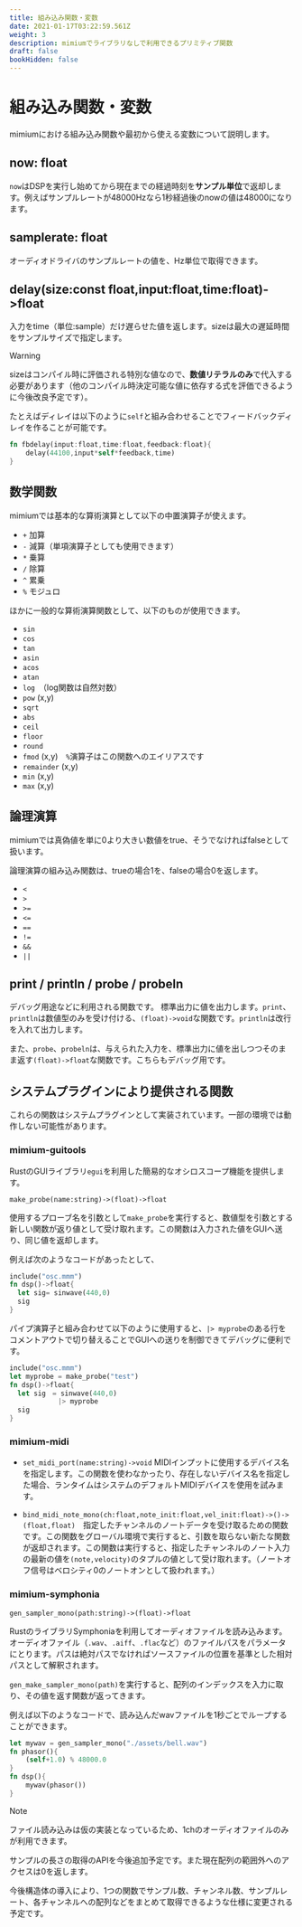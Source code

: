 ```yaml
---
title: 組み込み関数・変数
date: 2021-01-17T03:22:59.561Z
weight: 3
description: mimiumでライブラリなしで利用できるプリミティブ関数
draft: false
bookHidden: false
---
```


# 組み込み関数・変数

mimiumにおける組み込み関数や最初から使える変数について説明します。

## now: float

`now`はDSPを実行し始めてから現在までの経過時刻を**サンプル単位**で返却します。例えばサンプルレートが48000Hzなら1秒経過後のnowの値は48000になります。

## samplerate: float

オーディオドライバのサンプルレートの値を、Hz単位で取得できます。

## delay(size:const float,input:float,time:float)->float

入力をtime（単位:sample）だけ遅らせた値を返します。sizeは最大の遅延時間をサンプルサイズで指定します。

> [!WARNING]
> sizeはコンパイル時に評価される特別な値なので、**数値リテラルのみ**で代入する必要があります（他のコンパイル時決定可能な値に依存する式を評価できるように今後改良予定です）。

たとえばディレイは以下のように`self`と組み合わせることでフィードバックディレイを作ることが可能です。

```rust
fn fbdelay(input:float,time:float,feedback:float){
    delay(44100,input*self*feedback,time)
}
```

## 数学関数

mimiumでは基本的な算術演算として以下の中置演算子が使えます。

- `+` 加算
- `-` 減算（単項演算子としても使用できます）
- `*` 乗算
- `/` 除算
- `^` 累乗
- `%` モジュロ

ほかに一般的な算術演算関数として、以下のものが使用できます。

- `sin`
- `cos`
- `tan`
- `asin`
- `acos`
- `atan`
- `log`　（log関数は自然対数）
- `pow` (x,y)
- `sqrt`
- `abs`
- `ceil`
- `floor`
- `round`
- `fmod` (x,y)　`%`演算子はこの関数へのエイリアスです
- `remainder` (x,y)
- `min` (x,y)
- `max` (x,y)


## 論理演算

mimiumでは真偽値を単に0より大きい数値をtrue、そうでなければfalseとして扱います。

論理演算の組み込み関数は、trueの場合1を、falseの場合0を返します。

- `<`
- `>`
- `>=`
- `<=`
- `==`
- `!=`
- `&&`
- `||`

## print / println / probe / probeln

デバッグ用途などに利用される関数です。
標準出力に値を出力します。`print`、`println`は数値型のみを受け付ける、`(float)->void`な関数です。`println`は改行を入れて出力します。

また、`probe`、`probeln`は、与えられた入力を、標準出力に値を出しつつそのまま返す`(float)->float`な関数です。こちらもデバッグ用です。

## システムプラグインにより提供される関数

これらの関数はシステムプラグインとして実装されています。一部の環境では動作しない可能性があります。

### mimium-guitools

RustのGUIライブラリ`egui`を利用した簡易的なオシロスコープ機能を提供します。

`make_probe(name:string)->(float)->float`

使用するプローブ名を引数として`make_probe`を実行すると、数値型を引数とする新しい関数が返り値として受け取れます。この関数は入力された値をGUIへ送り、同じ値を返却します。

例えば次のようなコードがあったとして、

```rust
include("osc.mmm")
fn dsp()->float{
  let sig= sinwave(440,0)
  sig
}
```

パイプ演算子と組み合わせて以下のように使用すると、`|> myprobe`のある行をコメントアウトで切り替えることでGUIへの送りを制御できてデバッグに便利です。

```rust
include("osc.mmm")
let myprobe = make_probe("test")
fn dsp()->float{
  let sig　= sinwave(440,0)
            |> myprobe
  sig
}
```


### mimium-midi

- `set_midi_port(name:string)->void` MIDIインプットに使用するデバイス名を指定します。この関数を使わなかったり、存在しないデバイス名を指定した場合、ランタイムはシステムのデフォルトMIDIデバイスを使用を試みます。

- `bind_midi_note_mono(ch:float,note_init:float,vel_init:float)->()->(float,float)`　指定したチャンネルのノートデータを受け取るための関数です。この関数をグローバル環境で実行すると、引数を取らない新たな関数が返却されます。この関数は実行すると、指定したチャンネルのノート入力の最新の値を`(note,velocity)`のタプルの値として受け取れます。（ノートオフ信号はベロシティ0のノートオンとして扱われます。）

### mimium-symphonia 

`gen_sampler_mono(path:string)->(float)->float`

RustのライブラリSymphoniaを利用してオーディオファイルを読み込みます。
オーディオファイル（`.wav`、`.aiff`、`.flac`など）のファイルパスをパラメータにとります。パスは絶対パスでなければソースファイルの位置を基準とした相対パスとして解釈されます。


`gen_make_sampler_mono(path)`を実行すると、配列のインデックスを入力に取り、その値を返す関数が返ってきます。

例えば以下のようなコードで、読み込んだwavファイルを1秒ごとでループすることができます。

```rust
let mywav = gen_sampler_mono("./assets/bell.wav")
fn phasor(){
    (self+1.0) % 48000.0
}
fn dsp(){
    mywav(phasor())
}

```


> [!NOTE]
> 
> ファイル読み込みは仮の実装となっているため、1chのオーディオファイルのみが利用できます。
> 
> サンプルの長さの取得のAPIを今後追加予定です。また現在配列の範囲外へのアクセスは0を返します。
> 
> 今後構造体の導入により、1つの関数でサンプル数、チャンネル数、サンプルレート、各チャンネルへの配列などをまとめて取得できるような仕様に変更される予定です。
> 